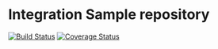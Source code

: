 # Integration Sample repository

[![Build Status](https://travis-ci.org/LastOne817/swpp-integration-sample.svg?branch=master)](https://travis-ci.org/LastOne817/swpp-integration-sample)
[![Coverage Status](https://coveralls.io/repos/github/LastOne817/swpp-integration-sample/badge.svg?branch=master)](https://coveralls.io/github/LastOne817/swpp-integration-sample?branch=master)
